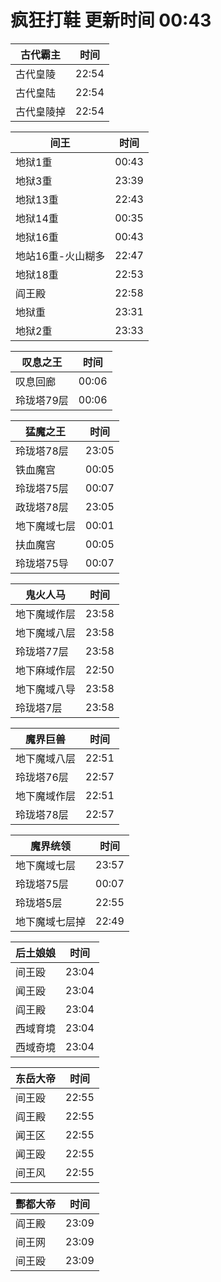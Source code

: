 # 疯狂打鞋 更新时间 00:43

| 古代霸主   | 时间    |
|--------|-------|
| 古代皇陵 | 22:54 |
| 古代皇陆 | 22:54 |
| 古代皇陵掉 | 22:54 |

| 间王   | 时间    |
|--------|-------|
| 地狱1重 | 00:43 |
| 地狱3重 | 23:39 |
| 地狱13重 | 22:43 |
| 地狱14重 | 00:35 |
| 地狱16重 | 00:43 |
| 地站16重-火山糊多 | 22:47 |
| 地狱18重 | 22:53 |
| 阎王殿 | 22:58 |
| 地狱重 | 23:31 |
| 地狱2重 | 23:33 |

| 叹息之王   | 时间    |
|--------|-------|
| 叹息回廊 | 00:06 |
| 玲珑塔79层 | 00:06 |

| 猛魔之王   | 时间    |
|--------|-------|
| 玲珑塔78层 | 23:05 |
| 铁血魔宫 | 00:05 |
| 玲珑塔75层 | 00:07 |
| 政珑塔78层 | 23:05 |
| 地下魔域七层 | 00:01 |
| 扶血魔宫 | 00:05 |
| 玲珑塔75导 | 00:07 |

| 鬼火人马   | 时间    |
|--------|-------|
| 地下魔域作层 | 23:58 |
| 地下魔域八层 | 23:58 |
| 玲珑塔77层 | 23:58 |
| 地下麻域作层 | 22:50 |
| 地下魔域八导 | 23:58 |
| 玲珑塔7层 | 23:58 |

| 魔界巨兽   | 时间    |
|--------|-------|
| 地下魔域八层 | 22:51 |
| 玲珑塔76层 | 22:57 |
| 地下魔域作层 | 22:51 |
| 玲珑塔78层 | 22:57 |

| 魔界统领   | 时间    |
|--------|-------|
| 地下魔域七层 | 23:57 |
| 玲珑塔75层 | 00:07 |
| 玲珑塔5层 | 22:55 |
| 地下魔域七层掉 | 22:49 |

| 后土娘娘   | 时间    |
|--------|-------|
| 间王殴 | 23:04 |
| 闻王殴 | 23:04 |
| 阎王殿 | 23:04 |
| 西域育境 | 23:04 |
| 西域奇境 | 23:04 |

| 东岳大帝   | 时间    |
|--------|-------|
| 间王殴 | 22:55 |
| 阎王殿 | 22:55 |
| 闻王区 | 22:55 |
| 闻王殴 | 22:55 |
| 间王风 | 22:55 |

| 酆都大帝   | 时间    |
|--------|-------|
| 阎王殿 | 23:09 |
| 间王网 | 23:09 |
| 间王殴 | 23:09 |